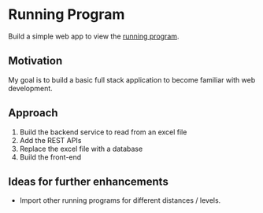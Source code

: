 # Running Program

Build a simple web app to view the [running program](https://www.halhigdon.com/training-programs/marathon-training/novice-1-marathon/).

## Motivation
My goal is to build a basic full stack application to become familiar with web development.

## Approach
1. Build the backend service to read from an excel file
2. Add the REST APIs
3. Replace the excel file with a database
4. Build the front-end

## Ideas for further enhancements
- Import other running programs for different distances / levels.
